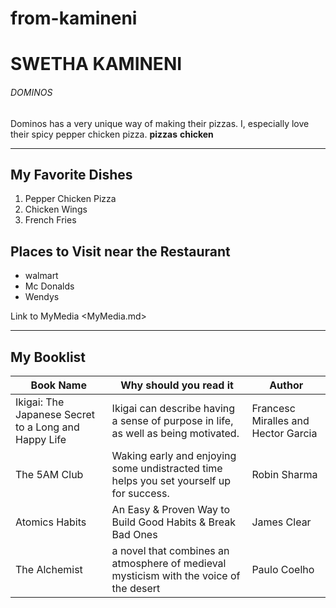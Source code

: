 # from-kamineni
# SWETHA KAMINENI
###### DOMINOS
Dominos has a very unique way of making their pizzas. I, especially love their spicy pepper chicken pizza.
**pizzas** **chicken**

*****
## My Favorite Dishes

1. Pepper Chicken Pizza
1. Chicken Wings
1. French Fries

## Places to Visit near the Restaurant

- walmart
- Mc Donalds
- Wendys

Link to MyMedia <MyMedia.md>

*******

## My Booklist

| Book Name | Why should you read it | Author |
| ---  | --- | ---------|
| Ikigai: The Japanese Secret to a Long and Happy Life | Ikigai can describe having a sense of purpose in life, as well as being motivated. | Francesc Miralles and Hector Garcia | 
| The 5AM Club | Waking early and enjoying some undistracted time helps you set yourself up for success. | Robin Sharma |
| Atomics Habits |  An Easy & Proven Way to Build Good Habits & Break Bad Ones | James Clear |
| The Alchemist | a novel that combines an atmosphere of medieval mysticism with the voice of the desert | Paulo Coelho |